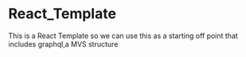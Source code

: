 # React_Template
This is a React Template so we can use this as a starting off point that includes graphql,a MVS structure
